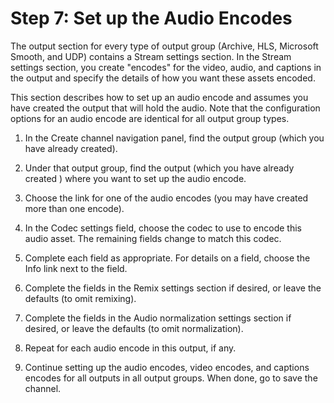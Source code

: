 # Step 7: Set up the Audio Encodes<a name="creating-a-channel-step7"></a>

The output section for every type of output group \(Archive, HLS, Microsoft Smooth, and UDP\) contains a Stream settings section\. In the Stream settings section, you create "encodes" for the video, audio, and captions in the output and specify the details of how you want these assets encoded\. 

This section describes how to set up an audio encode and assumes you have created the output that will hold the audio\. Note that the configuration options for an audio encode are identical for all output group types\. 

1. In the Create channel navigation panel, find the output group \(which you have already created\)\. 

1. Under that output group, find the output \(which you have already created \) where you want to set up the audio encode\.

1. Choose the link for one of the audio encodes \(you may have created more than one encode\)\. 

1. In the Codec settings field, choose the codec to use to encode this audio asset\. The remaining fields change to match this codec\.

1. Complete each field as appropriate\. For details on a field, choose the Info link next to the field\. 

1. Complete the fields in the Remix settings section if desired, or leave the defaults \(to omit remixing\)\.

1. Complete the fields in the Audio normalization settings section if desired, or leave the defaults \(to omit normalization\)\.

1. Repeat for each audio encode in this output, if any\.

1. Continue setting up the audio encodes, video encodes, and captions encodes for all outputs in all output groups\. When done, go to save the channel\.